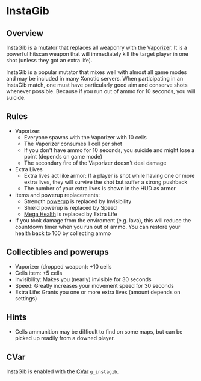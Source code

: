 InstaGib
========

Overview
--------

InstaGib is a mutator that replaces all weaponry with the [Vaporizer](Weapons#vaporizer). It is a powerful hitscan weapon that will immediately kill the target player in one shot (unless they got an extra life).

InstaGib is a popular mutator that mixes well with almost all game modes and may be included in many Xonotic servers. When participating in an InstaGib match, one must have particularly good aim and conserve shots whenever possible. Because if you run out of ammo for 10 seconds, you will suicide.

Rules
-----

* Vaporizer:
    * Everyone spawns with the Vaporizer with 10 cells
    * The Vaporizer consumes 1 cell per shot
    * If you don't have ammo for 10 seconds, you suicide and might lose a point (depends on game mode)
    * The secondary fire of the Vaporizer doesn't deal damage
* Extra Lives
    * Extra lives act like armor: If a player is shot while having one or more extra lives, they will survive the shot but suffer a strong pushback
    * The number of your extra lives is shown in the HUD as armor
* Items and powerup replacements:
    * Strength [powerup](Powerups) is replaced by Invisibility
    * Shield powerup is replaced by Speed
    * [Mega Health](Items) is replaced by Extra Life
* If you took damage from the enviroment (e.g. lava), this will reduce the countdown timer when you run out of ammo. You can restore your health back to 100 by collecting ammo

Collectibles and powerups
-------------------------
* Vaporizer (dropped weapon): +10 cells
* Cells item: +5 cells
* Invisibility: Makes you (nearly) invisible for 30 seconds
* Speed: Greatly increases your movement speed for 30 seconds
* Extra Life: Grants you one or more extra lives (amount depends on settings)

Hints
---------------
* Cells ammunition may be difficult to find on some maps, but can be picked up readily from a downed player.

CVar
----

InstaGib is enabled with the [CVar](CVars) `g_instagib`.